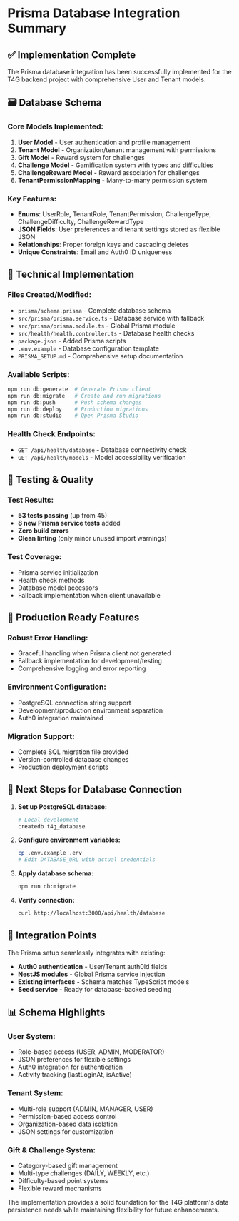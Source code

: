 # Prisma Database Integration Summary

## ✅ Implementation Complete

The Prisma database integration has been successfully implemented for the T4G backend project with comprehensive User and Tenant models.

## 🗃️ Database Schema

### Core Models Implemented:
1. **User Model** - User authentication and profile management
2. **Tenant Model** - Organization/tenant management with permissions
3. **Gift Model** - Reward system for challenges
4. **Challenge Model** - Gamification system with types and difficulties
5. **ChallengeReward Model** - Reward association for challenges
6. **TenantPermissionMapping** - Many-to-many permission system

### Key Features:
- **Enums**: UserRole, TenantRole, TenantPermission, ChallengeType, ChallengeDifficulty, ChallengeRewardType
- **JSON Fields**: User preferences and tenant settings stored as flexible JSON
- **Relationships**: Proper foreign keys and cascading deletes
- **Unique Constraints**: Email and Auth0 ID uniqueness

## 🔧 Technical Implementation

### Files Created/Modified:
- `prisma/schema.prisma` - Complete database schema
- `src/prisma/prisma.service.ts` - Database service with fallback
- `src/prisma/prisma.module.ts` - Global Prisma module
- `src/health/health.controller.ts` - Database health checks
- `package.json` - Added Prisma scripts
- `.env.example` - Database configuration template
- `PRISMA_SETUP.md` - Comprehensive setup documentation

### Available Scripts:
```bash
npm run db:generate  # Generate Prisma client
npm run db:migrate   # Create and run migrations
npm run db:push      # Push schema changes
npm run db:deploy    # Production migrations
npm run db:studio    # Open Prisma Studio
```

### Health Check Endpoints:
- `GET /api/health/database` - Database connectivity check
- `GET /api/health/models` - Model accessibility verification

## 🧪 Testing & Quality

### Test Results:
- **53 tests passing** (up from 45)
- **8 new Prisma service tests** added
- **Zero build errors**
- **Clean linting** (only minor unused import warnings)

### Test Coverage:
- Prisma service initialization
- Health check methods
- Database model accessors
- Fallback implementation when client unavailable

## 🚀 Production Ready Features

### Robust Error Handling:
- Graceful handling when Prisma client not generated
- Fallback implementation for development/testing
- Comprehensive logging and error reporting

### Environment Configuration:
- PostgreSQL connection string support
- Development/production environment separation
- Auth0 integration maintained

### Migration Support:
- Complete SQL migration file provided
- Version-controlled database changes
- Production deployment scripts

## 📝 Next Steps for Database Connection

1. **Set up PostgreSQL database:**
   ```bash
   # Local development
   createdb t4g_database
   ```

2. **Configure environment variables:**
   ```bash
   cp .env.example .env
   # Edit DATABASE_URL with actual credentials
   ```

3. **Apply database schema:**
   ```bash
   npm run db:migrate
   ```

4. **Verify connection:**
   ```bash
   curl http://localhost:3000/api/health/database
   ```

## 🔗 Integration Points

The Prisma setup seamlessly integrates with existing:
- **Auth0 authentication** - User/Tenant auth0Id fields
- **NestJS modules** - Global Prisma service injection
- **Existing interfaces** - Schema matches TypeScript models
- **Seed service** - Ready for database-backed seeding

## 📊 Schema Highlights

### User System:
- Role-based access (USER, ADMIN, MODERATOR)
- JSON preferences for flexible settings
- Auth0 integration for authentication
- Activity tracking (lastLoginAt, isActive)

### Tenant System:
- Multi-role support (ADMIN, MANAGER, USER)
- Permission-based access control
- Organization-based data isolation
- JSON settings for customization

### Gift & Challenge System:
- Category-based gift management
- Multi-type challenges (DAILY, WEEKLY, etc.)
- Difficulty-based point systems
- Flexible reward mechanisms

The implementation provides a solid foundation for the T4G platform's data persistence needs while maintaining flexibility for future enhancements.